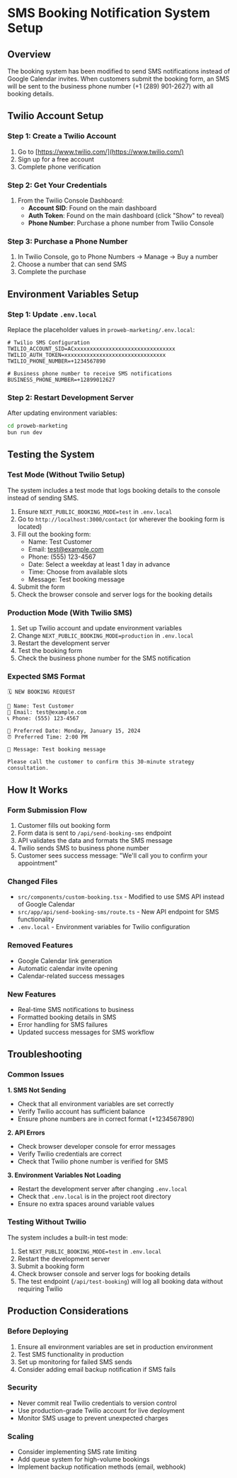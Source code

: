 # SMS Booking Notification System Setup

## Overview
The booking system has been modified to send SMS notifications instead of Google Calendar invites. When customers submit the booking form, an SMS will be sent to the business phone number (+1 (289) 901-2627) with all booking details.

## Twilio Account Setup

### Step 1: Create a Twilio Account
1. Go to [https://www.twilio.com/](https://www.twilio.com/)
2. Sign up for a free account
3. Complete phone verification

### Step 2: Get Your Credentials
1. From the Twilio Console Dashboard:
   - **Account SID**: Found on the main dashboard
   - **Auth Token**: Found on the main dashboard (click "Show" to reveal)
   - **Phone Number**: Purchase a phone number from Twilio Console

### Step 3: Purchase a Phone Number
1. In Twilio Console, go to Phone Numbers → Manage → Buy a number
2. Choose a number that can send SMS
3. Complete the purchase

## Environment Variables Setup

### Step 1: Update `.env.local`
Replace the placeholder values in `proweb-marketing/.env.local`:

```env
# Twilio SMS Configuration
TWILIO_ACCOUNT_SID=ACxxxxxxxxxxxxxxxxxxxxxxxxxxxxxxxx
TWILIO_AUTH_TOKEN=xxxxxxxxxxxxxxxxxxxxxxxxxxxxxxxx
TWILIO_PHONE_NUMBER=+1234567890

# Business phone number to receive SMS notifications  
BUSINESS_PHONE_NUMBER=+12899012627
```

### Step 2: Restart Development Server
After updating environment variables:
```bash
cd proweb-marketing
bun run dev
```

## Testing the System

### Test Mode (Without Twilio Setup)
The system includes a test mode that logs booking details to the console instead of sending SMS.

1. Ensure `NEXT_PUBLIC_BOOKING_MODE=test` in `.env.local`
2. Go to `http://localhost:3000/contact` (or wherever the booking form is located)
3. Fill out the booking form:
   - Name: Test Customer
   - Email: test@example.com
   - Phone: (555) 123-4567
   - Date: Select a weekday at least 1 day in advance
   - Time: Choose from available slots
   - Message: Test booking message
4. Submit the form
5. Check the browser console and server logs for the booking details

### Production Mode (With Twilio SMS)
1. Set up Twilio account and update environment variables
2. Change `NEXT_PUBLIC_BOOKING_MODE=production` in `.env.local`
3. Restart the development server
4. Test the booking form
5. Check the business phone number for the SMS notification

### Expected SMS Format
```
🗓️ NEW BOOKING REQUEST

👤 Name: Test Customer
📧 Email: test@example.com
📞 Phone: (555) 123-4567

📅 Preferred Date: Monday, January 15, 2024
⏰ Preferred Time: 2:00 PM

💬 Message: Test booking message

Please call the customer to confirm this 30-minute strategy consultation.
```

## How It Works

### Form Submission Flow
1. Customer fills out booking form
2. Form data is sent to `/api/send-booking-sms` endpoint
3. API validates the data and formats the SMS message
4. Twilio sends SMS to business phone number
5. Customer sees success message: "We'll call you to confirm your appointment"

### Changed Files
- `src/components/custom-booking.tsx` - Modified to use SMS API instead of Google Calendar
- `src/app/api/send-booking-sms/route.ts` - New API endpoint for SMS functionality
- `.env.local` - Environment variables for Twilio configuration

### Removed Features
- Google Calendar link generation
- Automatic calendar invite opening
- Calendar-related success messages

### New Features
- Real-time SMS notifications to business
- Formatted booking details in SMS
- Error handling for SMS failures
- Updated success messages for SMS workflow

## Troubleshooting

### Common Issues

**1. SMS Not Sending**
- Check that all environment variables are set correctly
- Verify Twilio account has sufficient balance
- Ensure phone numbers are in correct format (+1234567890)

**2. API Errors**
- Check browser developer console for error messages
- Verify Twilio credentials are correct
- Check that Twilio phone number is verified for SMS

**3. Environment Variables Not Loading**
- Restart the development server after changing `.env.local`
- Check that `.env.local` is in the project root directory
- Ensure no extra spaces around variable values

### Testing Without Twilio
The system includes a built-in test mode:
1. Set `NEXT_PUBLIC_BOOKING_MODE=test` in `.env.local`
2. Restart the development server
3. Submit a booking form
4. Check browser console and server logs for booking details
5. The test endpoint (`/api/test-booking`) will log all booking data without requiring Twilio

## Production Considerations

### Before Deploying
1. Ensure all environment variables are set in production environment
2. Test SMS functionality in production
3. Set up monitoring for failed SMS sends
4. Consider adding email backup notification if SMS fails

### Security
- Never commit real Twilio credentials to version control
- Use production-grade Twilio account for live deployment
- Monitor SMS usage to prevent unexpected charges

### Scaling
- Consider implementing SMS rate limiting
- Add queue system for high-volume bookings
- Implement backup notification methods (email, webhook)